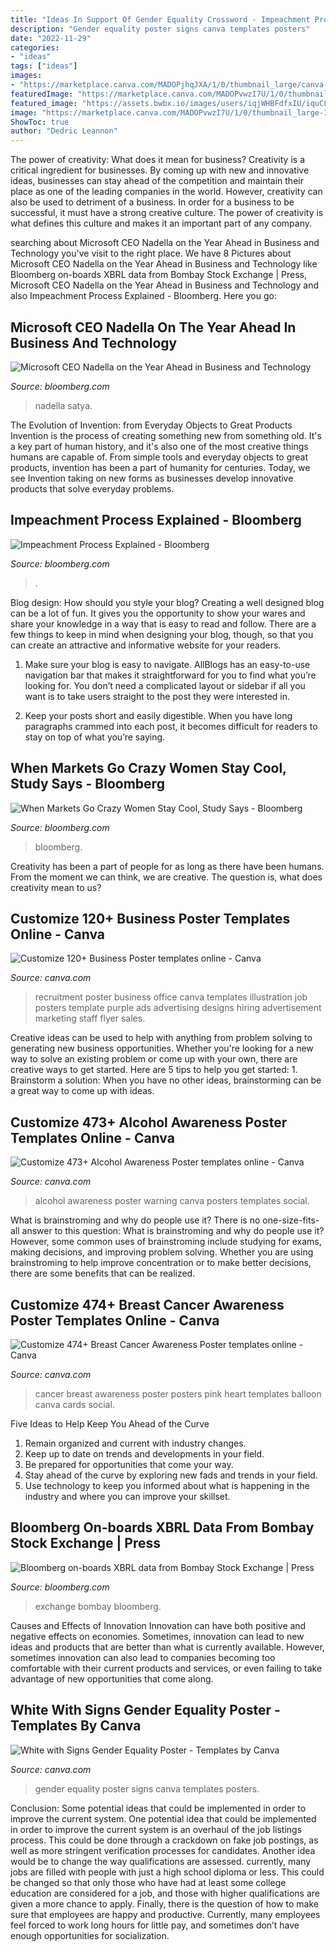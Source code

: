 ```yaml
---
title: "Ideas In Support Of Gender Equality Crossword - Impeachment Process Explained"
description: "Gender equality poster signs canva templates posters"
date: "2022-11-29"
categories:
- "ideas"
tags: ["ideas"]
images:
- "https://marketplace.canva.com/MADOPjhqJXA/1/0/thumbnail_large/canva-purple-office-illustration-recruitment-business-poster-MADOPjhqJXA.jpg"
featuredImage: "https://marketplace.canva.com/MADOPvwzI7U/1/0/thumbnail_large-1/canva-pink-balloon-heart-breast-cancer-awareness-poster-MADOPvwzI7U.jpg"
featured_image: "https://assets.bwbx.io/images/users/iqjWHBFdfxIU/iquCLuo7T2WU/v5/-1x-1.jpg"
image: "https://marketplace.canva.com/MADOPvwzI7U/1/0/thumbnail_large-1/canva-pink-balloon-heart-breast-cancer-awareness-poster-MADOPvwzI7U.jpg"
ShowToc: true
author: "Dedric Leannon"
---
```



The power of creativity: What does it mean for business?
Creativity is a critical ingredient for businesses. By coming up with new and innovative ideas, businesses can stay ahead of the competition and maintain their place as one of the leading companies in the world. However, creativity can also be used to detriment of a business. In order for a business to be successful, it must have a strong creative culture. The power of creativity is what defines this culture and makes it an important part of any company.

	

		
searching about Microsoft CEO Nadella on the Year Ahead in Business and Technology you've visit to the right place. We have 8 Pictures about Microsoft CEO Nadella on the Year Ahead in Business and Technology like Bloomberg on-boards XBRL data from Bombay Stock Exchange | Press, Microsoft CEO Nadella on the Year Ahead in Business and Technology and also Impeachment Process Explained - Bloomberg. Here you go:
		
    
## Microsoft CEO Nadella On The Year Ahead In Business And Technology

<img loading=lazy src="https://assets.bwbx.io/images/users/iqjWHBFdfxIU/iquCLuo7T2WU/v5/-1x-1.jpg" onerror="this.onerror=null;this.src='https://tse3.mm.bing.net/th?id=OIP.BoUaLzAuXMYa_R5ov_ROcwHaEK&amp;pid=15.1';" alt="Microsoft CEO Nadella on the Year Ahead in Business and Technology">

_Source: bloomberg.com_

>nadella satya. 

	

The Evolution of Invention: from Everyday Objects to Great Products
Invention is the process of creating something new from something old. It's a key part of human history, and it's also one of the most creative things humans are capable of. From simple tools and everyday objects to great products, invention has been a part of humanity for centuries. Today, we see Invention taking on new forms as businesses develop innovative products that solve everyday problems.

    
## Impeachment Process Explained - Bloomberg

<img loading=lazy src="https://assets.bwbx.io/images/users/iqjWHBFdfxIU/iVOGmG0yARnI/v5/-1x-1.jpg" onerror="this.onerror=null;this.src='https://tse3.mm.bing.net/th?id=OIP.DHTJ-YVJt2ER-r7YhqM9rwHaEK&amp;pid=15.1';" alt="Impeachment Process Explained - Bloomberg">

_Source: bloomberg.com_

>. 

	

Blog design: How should you style your blog?
Creating a well designed blog can be a lot of fun. It gives you the opportunity to show your wares and share your knowledge in a way that is easy to read and follow. There are a few things to keep in mind when designing your blog, though, so that you can create an attractive and informative website for your readers.
1. Make sure your blog is easy to navigate. AllBlogs has an easy-to-use navigation bar that makes it straightforward for you to find what you’re looking for. You don’t need a complicated layout or sidebar if all you want is to take users straight to the post they were interested in.

2. Keep your posts short and easily digestible. When you have long paragraphs crammed into each post, it becomes difficult for readers to stay on top of what you’re saying.

    
## When Markets Go Crazy Women Stay Cool, Study Says - Bloomberg

<img loading=lazy src="https://assets.bwbx.io/images/users/iqjWHBFdfxIU/ivpneihFt8oM/v5/-1x-1.jpg" onerror="this.onerror=null;this.src='https://tse1.mm.bing.net/th?id=OIP.lsYVjbt19r20qRmDaQpqfgHaEK&amp;pid=15.1';" alt="When Markets Go Crazy Women Stay Cool, Study Says - Bloomberg">

_Source: bloomberg.com_

>bloomberg. 

	

Creativity has been a part of people for as long as there have been humans. From the moment we can think, we are creative. The question is, what does creativity mean to us?

    
## Customize 120+ Business Poster Templates Online - Canva

<img loading=lazy src="https://marketplace.canva.com/MADOPjhqJXA/1/0/thumbnail_large/canva-purple-office-illustration-recruitment-business-poster-MADOPjhqJXA.jpg" onerror="this.onerror=null;this.src='https://tse1.mm.bing.net/th?id=OIP.wnp7MjES7iDNdk7kSxSclgAAAA&amp;pid=15.1';" alt="Customize 120+ Business Poster templates online - Canva">

_Source: canva.com_

>recruitment poster business office canva templates illustration job posters template purple ads advertising designs hiring advertisement marketing staff flyer sales. 

	

Creative ideas can be used to help with anything from problem solving to generating new business opportunities. Whether you're looking for a new way to solve an existing problem or come up with your own, there are creative ways to get started. Here are 5 tips to help you get started: 1. Brainstorm a solution: When you have no other ideas, brainstorming can be a great way to come up with ideas.

    
## Customize 473+ Alcohol Awareness Poster Templates Online - Canva

<img loading=lazy src="https://marketplace.canva.com/MADOPirjRkU/1/0/thumbnail_large-1/canva-blue-warning-alcohol-awareness-poster-MADOPirjRkU.jpg" onerror="this.onerror=null;this.src='https://tse1.mm.bing.net/th?id=OIP.QYlcXLxs0NUSBCNvKVwIwwAAAA&amp;pid=15.1';" alt="Customize 473+ Alcohol Awareness Poster templates online - Canva">

_Source: canva.com_

>alcohol awareness poster warning canva posters templates social. 

	

What is brainstroming and why do people use it?
There is no one-size-fits-all answer to this question: What is brainstroming and why do people use it? However, some common uses of brainstroming include studying for exams, making decisions, and improving problem solving. Whether you are using brainstroming to help improve concentration or to make better decisions, there are some benefits that can be realized.

    
## Customize 474+ Breast Cancer Awareness Poster Templates Online - Canva

<img loading=lazy src="https://marketplace.canva.com/MADOPvwzI7U/1/0/thumbnail_large-1/canva-pink-balloon-heart-breast-cancer-awareness-poster-MADOPvwzI7U.jpg" onerror="this.onerror=null;this.src='https://tse1.mm.bing.net/th?id=OIP.usBlIVnC690VTSqRo6TvIgAAAA&amp;pid=15.1';" alt="Customize 474+ Breast Cancer Awareness Poster templates online - Canva">

_Source: canva.com_

>cancer breast awareness poster posters pink heart templates balloon canva cards social. 

	

Five Ideas to Help Keep You Ahead of the Curve
1. Remain organized and current with industry changes.
2. Keep up to date on trends and developments in your field.
3. Be prepared for opportunities that come your way.
4. Stay ahead of the curve by exploring new fads and trends in your field.
5. Use technology to keep you informed about what is happening in the industry and where you can improve your skillset.

    
## Bloomberg On-boards XBRL Data From Bombay Stock Exchange | Press

<img loading=lazy src="https://assets.bbhub.io/company/sites/51/2019/07/333161661_1-9.jpg" onerror="this.onerror=null;this.src='https://tse2.mm.bing.net/th?id=OIP.weUfBL8D1wewqmufN0wjxwHaE8&amp;pid=15.1';" alt="Bloomberg on-boards XBRL data from Bombay Stock Exchange | Press">

_Source: bloomberg.com_

>exchange bombay bloomberg. 

	

Causes and Effects of Innovation
Innovation can have both positive and negative effects on economies. Sometimes, innovation can lead to new ideas and products that are better than what is currently available. However, sometimes innovation can also lead to companies becoming too comfortable with their current products and services, or even failing to take advantage of new opportunities that come along.

    
## White With Signs Gender Equality Poster - Templates By Canva

<img loading=lazy src="https://marketplace.canva.com/EADajb7KWfc/1/0/283w/canva-white-with-signs-gender-equality-poster-Os0x1oUWccY.jpg" onerror="this.onerror=null;this.src='https://tse1.mm.bing.net/th?id=OIP._-NnGTfGN3C_RM6fTc01MgAAAA&amp;pid=15.1';" alt="White with Signs Gender Equality Poster - Templates by Canva">

_Source: canva.com_

>gender equality poster signs canva templates posters. 

	

Conclusion: Some potential ideas that could be implemented in order to improve the current system.
One potential idea that could be implemented in order to improve the current system is an overhaul of the job listings process. This could be done through a crackdown on fake job postings, as well as more stringent verification processes for candidates. Another idea would be to change the way qualifications are assessed. currently, many jobs are filled with people with just a high school diploma or less. This could be changed so that only those who have had at least some college education are considered for a job, and those with higher qualifications are given a more chance to apply. Finally, there is the question of how to make sure that employees are happy and productive. Currently, many employees feel forced to work long hours for little pay, and sometimes don’t have enough opportunities for socialization.

